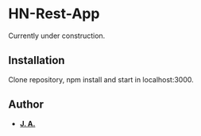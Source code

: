 # HN-Rest-App

Currently under construction.

## Installation

Clone repository, npm install and start in localhost:3000.

## Author

- **[J. A.](https://github.com/J-A-Software)**
